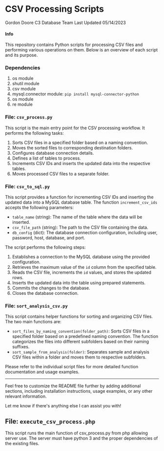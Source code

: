 
# CSV Processing Scripts

Gordon Doore
C3 Database Team
Last Updated 05/14/2023

#### Info


This repository contains Python scripts for processing CSV files and performing various operations on them. Below is an overview of each script and its purpose.

### Dependencies

1. os module
2. shutil module
3. csv module
4. mysql.connector module: `pip install mysql-connector-python`
5. os module
6. re module


### File: `csv_process.py`

This script is the main entry point for the CSV processing workflow. It performs the following tasks:

1. Sorts CSV files in a specified folder based on a naming convention.
2. Moves the sorted files to corresponding destination folders.
3. Configures database connection details.
4. Defines a list of tables to process.
5. Increments CSV IDs and inserts the updated data into the respective tables.
6. Moves processed CSV files to a separate folder.

### File: `csv_to_sql.py`

This script provides a function for incrementing CSV IDs and inserting the updated data into a MySQL database table. The function `increment_csv_ids` accepts the following parameters:

- `table_name` (string): The name of the table where the data will be inserted.
- `csv_file_path` (string): The path to the CSV file containing the data.
- `db_config` (dict): The database connection configuration, including user, password, host, database, and port.

The script performs the following steps:

1. Establishes a connection to the MySQL database using the provided configuration.
2. Retrieves the maximum value of the `id` column from the specified table.
3. Reads the CSV file, increments the `id` values, and stores the updated rows.
4. Inserts the updated data into the table using prepared statements.
5. Commits the changes to the database.
6. Closes the database connection.

### File: `sort_analysis_csv.py`

This script contains helper functions for sorting and organizing CSV files. The two main functions are:

- `sort_files_by_naming_convention(folder_path)`: Sorts CSV files in a specified folder based on a predefined naming convention. The function categorizes the files into different subfolders based on their naming suffixes.
- `sort_sample_from_analysis(folder)`: Separates sample and analysis CSV files within a folder and moves them to respective subfolders.

Please refer to the individual script files for more detailed function documentation and usage examples.

---

Feel free to customize the README file further by adding additional sections, including installation instructions, usage examples, or any other relevant information.

Let me know if there's anything else I can assist you with!

## File:  `execute_csv_process.php`

This script runs the main function of csv_process.py from php allowing server use.  The server must have python 3 and the proper dependencies of the existing files.